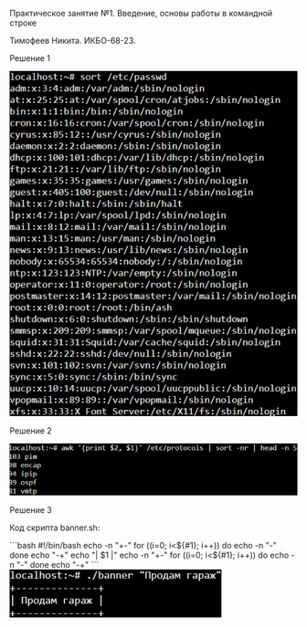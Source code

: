<p>Практическое занятие №1. Введение, основы работы в командной строке</p>
<p>Тимофеев Никита. ИКБО-68-23.</p>
<p></p>
<p>Решение 1</p>
<picture>
  <source media="(prefers-color-scheme: dark)" srcset="1_1.png">
  <source media="(prefers-color-scheme: light)" srcset="1_1.png">
  <img alt="YOUR-ALT-TEXT" src="1_1.png">
</picture>
<p>Решение 2</p>
<picture>
  <source media="(prefers-color-scheme: dark)" srcset="1_2.png">
  <source media="(prefers-color-scheme: light)" srcset="1_2.png">
  <img alt="YOUR-ALT-TEXT" src="1_2.png">
</picture>
<p>Решение 3</p>
<p>Код скрипта banner.sh:</p>
```bash
#!/bin/bash
echo -n "+-"
for ((i=0; i<${#1}; i++))
do
        echo -n "-"
done
echo "-+"
echo "| $1 |"
echo -n "+-"
for ((i=0; i<${#1}; i++))
do
        echo -n "-"
done
echo "-+"
```
<picture>
  <source media="(prefers-color-scheme: dark)" srcset="1_3.png">
  <source media="(prefers-color-scheme: light)" srcset="1_3.png">
  <img alt="YOUR-ALT-TEXT" src="1_3.png">
</picture>
